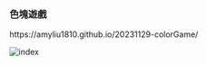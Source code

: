 <h3>色塊遊戲</h3>
<p>https://amyliu1810.github.io/20231129-colorGame/</p>

![index](https://github.com/amyliu1810/20231129-colorGame/assets/143366312/3bb8de96-a2c6-4e3b-83b0-f0a0d0105551)
